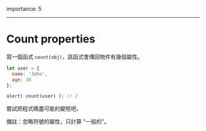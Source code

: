 importance: 5

---

# Count properties

寫一個函式 `count(obj)`，該函式會傳回物件有幾個屬性。

```js
let user = {
  name: 'John',
  age: 30
};

alert( count(user) ); // 2
```

嘗試把程式碼盡可能的變短吧。

備註：忽略符號的屬性，只計算 "一般的"。

